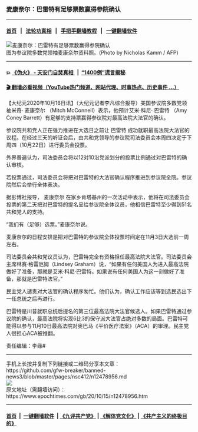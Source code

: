 ### 麦康奈尔：巴雷特有足够票数赢得参院确认
------------------------

#### [首页](https://github.com/gfw-breaker/banned-news3/blob/master/README.md) &nbsp;&nbsp;|&nbsp;&nbsp; [法轮功真相](https://github.com/begood0513/basic/blob/master/README.md)  &nbsp;&nbsp;|&nbsp;&nbsp; [手把手翻墙教程](https://github.com/gfw-breaker/guides/wiki)  &nbsp;&nbsp;|&nbsp;&nbsp; [一键翻墙软件](https://github.com/gfw-breaker/nogfw/blob/master/README.md)  



<div><img alt="麦康奈尔：巴雷特有足够票数赢得参院确认" class="attachment-djy_600_400 size-djy_600_400 wp-post-image" src="https://i.epochtimes.com/assets/uploads/2020/10/000_8QH6LB-600x400.jpg"/>
<div class="caption">
 图为参议院多数党领袖麦康奈尔资料照。(Photo by Nicholas Kamm / AFP)
</div></div><hr/>

#### 💥 [《伪火》 - 天安门自焚真相 ](http://158.247.195.190:10000/videos/blog/weihuo.html)&nbsp; |&nbsp; [“1400例”谎言揭秘  ](http://158.247.195.190:10000/videos/blog/jiexi1400.html)

#### [ 🎬  翻墙必看视频（YouTube热门频道、网站代理、时事热点、历史事件 ...）](https://github.com/gfw-breaker/links/blob/master/banned.md)

<div><p>
 【大纪元2020年10月16日讯】（大纪元记者李凡综合报导）美国参议院多数党领袖米奇·
 <ok href="https://www.epochtimes.com/gb/tag/%E9%BA%A6%E5%BA%B7%E5%A5%88%E5%B0%94.html">
  麦康奈尔
 </ok>
 （Mitch McConnell）表示，他预计艾米·科尼·
 <ok href="https://www.epochtimes.com/gb/tag/%E5%B7%B4%E9%9B%B7%E7%89%B9.html">
  巴雷特
 </ok>
 （Amy Coney Barrett）有足够的支持票赢得参议院对最高法院大法官的确认。
</p>
<p>
 参议院共和党人正在强力推进在大选日之前让
 <ok href="https://www.epochtimes.com/gb/tag/%E5%B7%B4%E9%9B%B7%E7%89%B9.html">
  巴雷特
 </ok>
 成功就职最高法院大法官的议程。在经过三天的听证会后，由共和党领导的参议院司法委员会本周四决定于下周四（10月22日）进行委员会投票。
</p>
<p>
 外界普遍认为，司法委员会将以12对10沿党派划分的投票比例通过对巴雷特的确认审核。
</p>
<p>
 若投票通过，司法委员会将把对巴雷特的大法官确认程序推进到参议院全院。参议院然后会举行全体表决。
</p>
<p>
 据彭博社报导，
 <ok href="https://www.epochtimes.com/gb/tag/%E9%BA%A6%E5%BA%B7%E5%A5%88%E5%B0%94.html">
  麦康奈尔
 </ok>
 在家乡肯塔基州的一次活动中表示，他将在司法委员会投票的第二天把对巴雷特的提名呈给参议院全体议员，他相信巴雷特至少得到51名共和党人的支持。
</p>
<p>
 “我们有（足够）选票。”麦康奈尔说。
</p>
<p>
 麦康奈尔的日程安排是把对巴雷特的参议院全体投票时间定在11月3日大选前一周左右。
</p>
<p>
 司法委员会共和党议员认为，巴雷特完全有资格担任最高法院大法官。司法委员会主席林赛·格雷厄姆（Lindsey Graham）说，“如果有任何美国人为进入最高法院做好了准备，那就是艾米·科尼·巴雷特。如果说有任何美国人为这一刻做好了准备，那就是巴雷特法官。”
</p>
<p>
 民主党人谴责对大法官的确认程序匆忙。他们认为，确认工作应该等到选民选出下一任总统之后再进行。
</p>
<p>
 巴雷特是川普就职总统后提名的第三位最高法院大法官候选人。如果巴雷特通过参议院的确认，最高法院将实现6比3的保守派大法官占绝对多数的局面。巴雷特可能得以参与11月10日最高法院对奥巴马《平价医疗法案》（ACA）的审理。民主党人很担心ACA被推翻。
</p>
<p>
 责任编辑：李缘#
</p>
</div>
<hr/>
手机上长按并复制下列链接或二维码分享本文章：<br/>
https://github.com/gfw-breaker/banned-news3/blob/master/pages/nsc412/n12478956.md <br/>
<a href='https://github.com/gfw-breaker/banned-news3/blob/master/pages/nsc412/n12478956.md'><img src='https://github.com/gfw-breaker/banned-news3/blob/master/pages/nsc412/n12478956.md.png'/></a> <br/>
原文地址（需翻墙访问）：https://www.epochtimes.com/gb/20/10/15/n12478956.htm


------------------------
#### [首页](https://github.com/gfw-breaker/banned-news3/blob/master/README.md) &nbsp;|&nbsp; [一键翻墙软件](https://github.com/gfw-breaker/nogfw/blob/master/README.md) &nbsp;| [《九评共产党》](https://github.com/gfw-breaker/9ping.md/blob/master/README.md#九评之一评共产党是什么) | [《解体党文化》](https://github.com/gfw-breaker/jtdwh.md/blob/master/README.md) | [《共产主义的终极目的》](https://github.com/gfw-breaker/gczydzjmd.md/blob/master/README.md)


<img src='http://gfw-breaker.win/banned-news3/pages/nsc412/n12478956.md' width='0px' height='0px'/>
